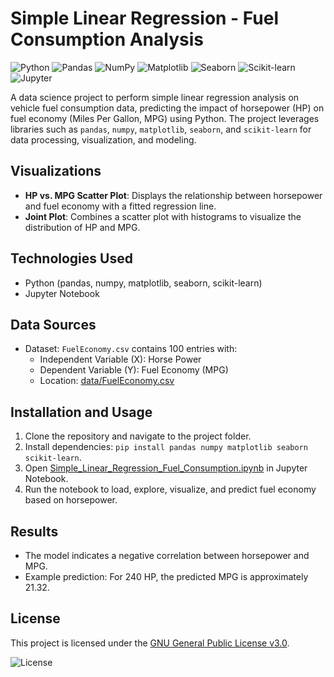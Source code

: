 # Simple Linear Regression - Fuel Consumption Analysis

![Python](https://img.shields.io/badge/Python-3.11-3776AB?style=flat&logo=python&logoColor=white)
![Pandas](https://img.shields.io/badge/Pandas-2.2.2-150458?style=flat&logo=pandas&logoColor=white)
![NumPy](https://img.shields.io/badge/NumPy-1.26-013243?style=flat&logo=numpy&logoColor=white)
![Matplotlib](https://img.shields.io/badge/Matplotlib-3.8-11557C?style=flat&logo=matplotlib&logoColor=white)
![Seaborn](https://img.shields.io/badge/Seaborn-0.13-1F77B4?style=flat&logo=seaborn&logoColor=white)
![Scikit-learn](https://img.shields.io/badge/Scikit-learn-1.4-FFCF00?style=flat&logo=scikit-learn&logoColor=white)
![Jupyter](https://img.shields.io/badge/Jupyter-Notebook-F37626?style=flat&logo=jupyter&logoColor=white)

A data science project to perform simple linear regression analysis on vehicle fuel consumption data, predicting the impact of horsepower (HP) on fuel economy (Miles Per Gallon, MPG) using Python. The project leverages libraries such as `pandas`, `numpy`, `matplotlib`, `seaborn`, and `scikit-learn` for data processing, visualization, and modeling.

## Visualizations
- **HP vs. MPG Scatter Plot**: Displays the relationship between horsepower and fuel economy with a fitted regression line.
- **Joint Plot**: Combines a scatter plot with histograms to visualize the distribution of HP and MPG.

## Technologies Used
- Python (pandas, numpy, matplotlib, seaborn, scikit-learn)
- Jupyter Notebook

## Data Sources
- Dataset: `FuelEconomy.csv` contains 100 entries with:
  - Independent Variable (X): Horse Power
  - Dependent Variable (Y): Fuel Economy (MPG)
  - Location: [data/FuelEconomy.csv](data/FuelEconomy.csv)

## Installation and Usage
1. Clone the repository and navigate to the project folder.
2. Install dependencies: `pip install pandas numpy matplotlib seaborn scikit-learn`.
3. Open [Simple_Linear_Regression_Fuel_Consumption.ipynb](Simple_Linear_Regression_Fuel_Consumption.ipynb) in Jupyter Notebook.
4. Run the notebook to load, explore, visualize, and predict fuel economy based on horsepower.

## Results
- The model indicates a negative correlation between horsepower and MPG.
- Example prediction: For 240 HP, the predicted MPG is approximately 21.32.

## License
This project is licensed under the [GNU General Public License v3.0](https://github.com/SvalentinoB/PortProjects/blob/main/LICENSE).

![License](https://img.shields.io/badge/License-GNU%20GPL%20v3.0-008000?style=flat&logo=gnu)
